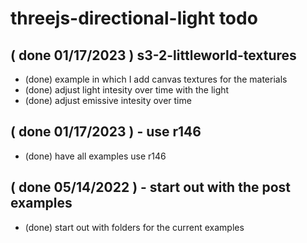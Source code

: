 # threejs-directional-light todo

## ( done 01/17/2023 ) s3-2-littleworld-textures
* (done) example in which I add canvas textures for the materials
* (done) adjust light intesity over time with the light
* (done) adjust emissive intesity over time

## ( done 01/17/2023 ) - use r146
* (done) have all examples use r146

## ( done 05/14/2022 ) - start out with the post examples
* (done) start out with folders for the current examples